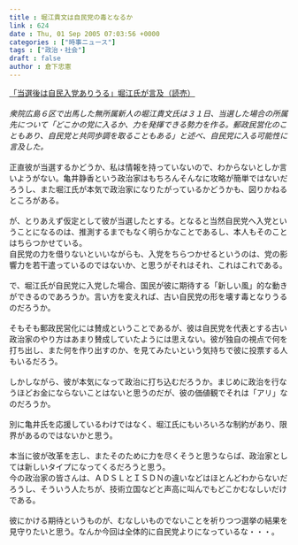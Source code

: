 ```yaml
---
title : 堀江貴文は自民党の毒となるか
link : 624
date : Thu, 01 Sep 2005 07:03:56 +0000
categories : ["時事ニュース"]
tags : ["政治・社会"]
draft : false
author : 倉下忠憲
---
```


<A HREF="http://www.yomiuri.co.jp/politics/news/20050831ia24.htm" TARGET="_blank">「当選後は自民入党ありうる」堀江氏が言及（読売）</A><BR><BR><I>衆院広島６区で出馬した無所属新人の堀江貴文氏は３１日、当選した場合の所属先について「どこかの党に入るか、力を発揮できる勢力を作る。郵政民営化のこともあり、自民党と共同歩調を取ることもある」と述べ、自民党に入る可能性に言及した。</I><BR><BR>正直彼が当選するかどうか、私は情報を持っていないので、わからないとしか言いようがない。亀井静香という政治家はもちろんそんなに攻略が簡単ではないだろうし、また堀江氏が本気で政治家になりたがっているかどうかも、図りかねるところがある。<BR><BR>が、とりあえず仮定として彼が当選したとする。となると当然自民党へ入党ということになるのは、推測するまでもなく明らかなことであるし、本人もそのことはちらつかせている。<BR>自民党の力を借りないといいながらも、入党をちらつかせるというのは、党の影響力を若干遣っているのではないか、と思うがそれはそれ、これはこれである。<BR><BR>で、堀江氏が自民党に入党した場合、国民が彼に期待する「新しい風」的な動きができるのであろうか。言い方を変えれば、古い自民党の形を壊す毒となりうるのだろうか。<BR><BR>そもそも郵政民営化には賛成ということであるが、彼は自民党を代表とする古い政治家のやり方はあまり賛成していたようには思えない。彼が独自の視点で何を打ち出し、また何を作り出すのか、を見てみたいという気持ちで彼に投票する人もいるだろう。<BR><BR>しかしながら、彼が本気になって政治に打ち込むだろうか。まじめに政治を行なうほどお金にならないことはないと思うのだが、彼の価値観でそれは「アリ」なのだろうか。<BR><BR>別に亀井氏を応援しているわけではなく、堀江氏にもいろいろな制約があり、限界があるのではないかと思う。<BR><BR>本当に彼が改革を志し、またそのために力を尽くそうと思うならば、政治家としては新しいタイプになってくるだろうと思う。<BR>今の政治家の皆さんは、ＡＤＳＬとＩＳＤＮの違いなどはほとんどわからないだろうし、そういう人たちが、技術立国などと声高に叫んでもどこかむなしいだけである。<BR><BR>彼にかける期待というものが、むなしいものでないことを祈りつつ選挙の結果を見守りたいと思う。なんか今回は全体的に自民党よりになっているな・・・。<BR><br><br>
